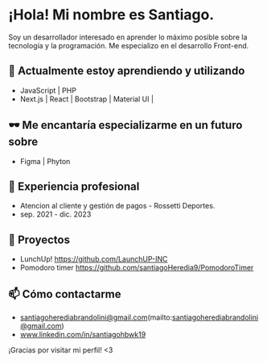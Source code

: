 # ¡Hola! Mi nombre es Santiago.

Soy un desarrollador interesado en aprender lo máximo posible sobre la tecnología y la programación. Me especializo en el desarrollo Front-end.

## 🌱 Actualmente estoy aprendiendo y utilizando

- JavaScript | PHP
- Next.js | React | Bootstrap | Material UI | 

## 🕶️ Me encantaría especializarme en un futuro sobre

- Figma | Phyton

## 💼 Experiencia profesional

- Atencion al cliente y gestión de pagos - Rossetti Deportes.
- sep. 2021 - dic. 2023


## 🚀 Proyectos

- LunchUp! https://github.com/LaunchUP-INC
- Pomodoro timer https://github.com/santiagoHeredia9/PomodoroTimer

## 📫 Cómo contactarme

- santiagoherediabrandolini@gmail.com(mailto:santiagoherediabrandolini@gmail.com)
- www.linkedin.com/in/santiagohbwk19

¡Gracias por visitar mi perfil! <3


